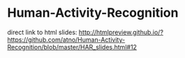 Human-Activity-Recognition
==========================

direct link to html slides: <http://htmlpreview.github.io/?https://github.com/atno/Human-Activity-Recognition/blob/master/HAR_slides.html#12>

